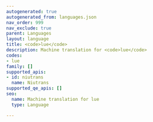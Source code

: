 ```yaml
---
autogenerated: true
autogenerated_from: languages.json
nav_order: 999
nav_exclude: true
parent: Languages
layout: language
title: <code>lue</code>
description: Machine translation for <code>lue</code>
codes:
- lue
family: []
supported_apis:
- id: niutrans
  name: Niutrans
supported_qe_apis: []
seo:
  name: Machine translation for lue
  type: Language

---
```


